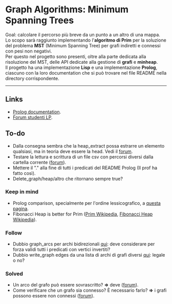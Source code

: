 # Graph Algorithms: Minimum Spanning Trees
Goal: calcolare il percorso più breve da un punto a un altro di una mappa.  
Lo scopo sarà raggiunto implementando l'**algoritmo di Prim** per la soluzione del problema **MST** (Minimum Spanning Tree) per grafi indiretti e connessi con pesi non negativi.  
Per questo nel progetto sono presenti, oltre alla parte dedicata alla risoluzione del MST, delle API dedicate alla gestione di **grafi** e **minheap**.  
Il progetto ha una implementazione **Lisp** e una implementazione **Prolog**, ciascuno con la loro documentation che si può trovare nel file README nella directory corrispondente.

***

## Links
- [Prolog documentation](https://www.swi-prolog.org/pldoc/index.html).
- [Forum studenti LP](https://elearning.unimib.it/mod/forum/view.php?id=498956).

## To-do
- Dalla consegna sembra che la heap_extract possa estrarre un elemento qualsiasi, ma in teoria deve essere la head. Vedi il [forum](https://elearning.unimib.it/mod/forum/discuss.php?d=145584#p247226).
- Testare la lettura e scrittura di un file csv con percorsi diversi dalla cartella corrente ([forum](https://elearning.unimib.it/mod/forum/discuss.php?d=146815#p249100)).
- Mettere il "." alla fine di tutti i predicati del README Prolog (Il prof ha fatto così).
- Delete_graph/heap/altro che ritornano sempre true?

### Keep in mind
- Prolog comparison, specialmente per l'ordine lessicografico, a [questa pagina](http://www.cse.unsw.edu.au/~billw/dictionaries/prolog/comparison.html).
- Fibonacci Heap is better for Prim ([Prim Wikipedia](https://en.wikipedia.org/wiki/Prim%27s_algorithm), [Fibonacci Heap Wikipedia](https://en.wikipedia.org/wiki/Fibonacci_heap)).

### Follow
- Dubbio graph_arcs per archi bidirezionali [qui](https://elearning.unimib.it/mod/forum/discuss.php?d=146729#p248947): deve considerare per forza validi tutti i predicati con vertici invertiti?
- Dubbio write_graph edges da una lista di archi di grafi diversi [qui](https://elearning.unimib.it/mod/forum/discuss.php?d=146760#p249007): legale o no?

### Solved
- Un arco del grafo può essere sovrascritto? **=>** deve ([forum](https://elearning.unimib.it/mod/forum/discuss.php?d=142487#p242683)).
- Come verificare che un grafo sia connesso? È necessario farlo? **=>** i grafi possono essere non connessi ([forum](https://elearning.unimib.it/mod/forum/discuss.php?d=146455#p248573)).
